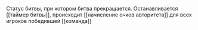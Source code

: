 Статус битвы, при котором битва прекращается. Останавливается [[таймер битвы]], происходит [[начисление очков авторитета]] для всех игроков победившей [[команда]]